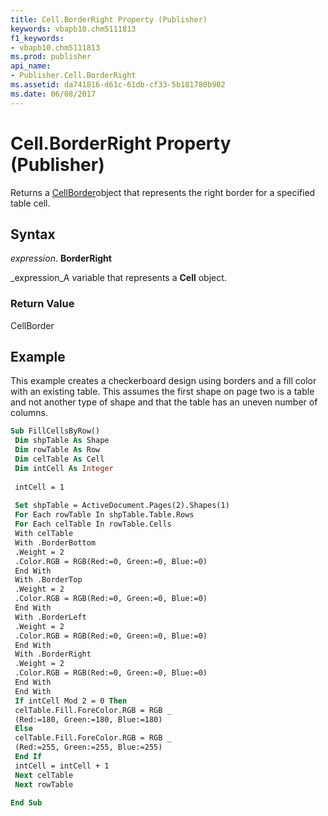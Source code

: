 ```yaml
---
title: Cell.BorderRight Property (Publisher)
keywords: vbapb10.chm5111813
f1_keywords:
- vbapb10.chm5111813
ms.prod: publisher
api_name:
- Publisher.Cell.BorderRight
ms.assetid: da741816-d61c-61db-cf33-5b181780b902
ms.date: 06/08/2017
---
```



# Cell.BorderRight Property (Publisher)

Returns a  [CellBorder](cellborder-object-publisher.md)object that represents the right border for a specified table cell.


## Syntax

 _expression_. **BorderRight**

 _expression_A variable that represents a **Cell** object.


### Return Value

CellBorder


## Example

This example creates a checkerboard design using borders and a fill color with an existing table. This assumes the first shape on page two is a table and not another type of shape and that the table has an uneven number of columns.


```vb
Sub FillCellsByRow() 
 Dim shpTable As Shape 
 Dim rowTable As Row 
 Dim celTable As Cell 
 Dim intCell As Integer 
 
 intCell = 1 
 
 Set shpTable = ActiveDocument.Pages(2).Shapes(1) 
 For Each rowTable In shpTable.Table.Rows 
 For Each celTable In rowTable.Cells 
 With celTable 
 With .BorderBottom 
 .Weight = 2 
 .Color.RGB = RGB(Red:=0, Green:=0, Blue:=0) 
 End With 
 With .BorderTop 
 .Weight = 2 
 .Color.RGB = RGB(Red:=0, Green:=0, Blue:=0) 
 End With 
 With .BorderLeft 
 .Weight = 2 
 .Color.RGB = RGB(Red:=0, Green:=0, Blue:=0) 
 End With 
 With .BorderRight 
 .Weight = 2 
 .Color.RGB = RGB(Red:=0, Green:=0, Blue:=0) 
 End With 
 End With 
 If intCell Mod 2 = 0 Then 
 celTable.Fill.ForeColor.RGB = RGB _ 
 (Red:=180, Green:=180, Blue:=180) 
 Else 
 celTable.Fill.ForeColor.RGB = RGB _ 
 (Red:=255, Green:=255, Blue:=255) 
 End If 
 intCell = intCell + 1 
 Next celTable 
 Next rowTable 
 
End Sub
```


